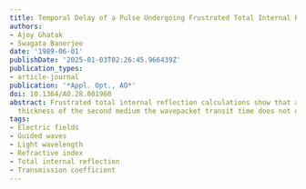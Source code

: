 ```yaml
---
title: Temporal Delay of a Pulse Undergoing Frustrated Total Internal Reflection
authors:
- Ajoy Ghatak
- Swagata Banerjee
date: '1989-06-01'
publishDate: '2025-01-03T02:26:45.966439Z'
publication_types:
- article-journal
publication: '*Appl. Opt., AO*'
doi: 10.1364/AO.28.001960
abstract: Frustrated total internal reflection calculations show that after a certain
  thickness of the second medium the wavepacket transit time does not depend on thickness.
tags:
- Electric fields
- Guided waves
- Light wavelength
- Refractive index
- Total internal reflection
- Transmission coefficient
---
```

